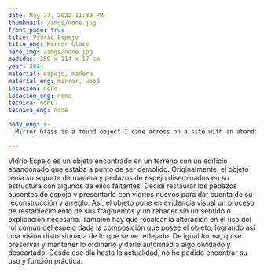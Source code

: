 ```yaml
---
date: May 27, 2022 11:39 PM
thumbnail: /imgs/none.jpg
front_page: true
title: Vidrio Espejo
title_eng: Mirror Glass
hero_img: /imgs/none.jpg
medidas: 250 x 114 x 17 cm
year: 2014
material: espejo, madera
material_eng: mirror, wood
locacion: none
locacion_eng: none
tecnica: none
tecnica_eng: none

body_eng: >-
  Mirror Glass is a found object I came across on a site with an abandoned building that was about to be demolished.  Initially, the object had its wood support and mirror parts disseminated in its structure with some of them missing.  I made the decision to restore the absent pieces of mirror and present it with new mirror pieces to visually highlight its reconstruction and repair.  Through this way, the object puts in evidence a process of reparation and restoration of its fragments and a re-doing without a necessary sense or explanation.  It is also important to assume the alteration of the purpose of a mirror, as it is intended to reflect, while this piece achieves a distorted vision of what is reflected.  I also wanted to preserve the ordinary and give authority to a forgotten thing.  To this day, I haven't found out its original use and function.

---
```

Vidrio Espejo es un objeto encontrado en un terreno con un edificio abandonado que estaba a punto de ser demolido.  Originalmente, el objeto tenía su soporte de madera y pedazos de espejo diseminados en su estructura con algunos de ellos faltantes.  Decidí restaurar los pedazos ausentes de espejo y presentarlo con vidrios nuevos para dar cuenta de su reconstrucción  y arreglo.  Así, el objeto pone en evidencia visual un proceso de restablecimiento de sus fragmentos y un rehacer sin un sentido o explicación necesaria.  También hay que recalcar la alteración en el uso del rol común del espejo dada la composición que posee el objeto, logrando así una visión distorsionada de lo que se ve reflejado.  De igual forma, quise preservar y mantener lo ordinario y darle autoridad a algo olvidado y descartado.  Desde ese día hasta la actualidad, no he podido encontrar su uso y función práctica.
